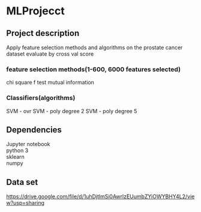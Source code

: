 # MLProjecct

## Project description
Apply feature selection methods and algorithms on the prostate cancer dataset
evaluate by cross val score

### feature selection methods(1-600, 6000 features selected)
chi square
f test
mutual information

### Classifiers(algorithms)
SVM - ovr
SVM - poly degree 2
SVM - poly degree 5

## Dependencies
Jupyter notebook  
python 3  
sklearn  
numpy  

## Data set
https://drive.google.com/file/d/1uhDjtlmSi0AwrlzEUumbZYiOWYBHY4L2/view?usp=sharing
